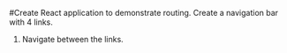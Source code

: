 #Create React application to demonstrate routing. Create a navigation bar with 4 links.

1. Navigate between the links.
